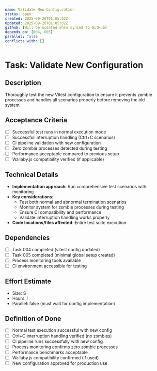 ```yaml
---
name: Validate New Configuration
status: open
created: 2025-09-20T01:05:02Z
updated: 2025-09-20T01:05:02Z
github: [Will be updated when synced to GitHub]
depends_on: [004, 005]
parallel: false
conflicts_with: []
---
```


# Task: Validate New Configuration

## Description

Thoroughly test the new Vitest configuration to ensure it prevents zombie
processes and handles all scenarios properly before removing the old system.

## Acceptance Criteria

- [ ] Successful test runs in normal execution mode
- [ ] Successful interruption handling (Ctrl+C scenarios)
- [ ] CI pipeline validation with new configuration
- [ ] Zero zombie processes detected during testing
- [ ] Performance acceptable compared to previous setup
- [ ] Wallaby.js compatibility verified (if applicable)

## Technical Details

- **Implementation approach**: Run comprehensive test scenarios with monitoring
- **Key considerations**:
  - Test both normal and abnormal termination scenarios
  - Monitor system for zombie processes during testing
  - Ensure CI compatibility and performance
  - Validate interruption handling works properly
- **Code locations/files affected**: Entire test suite execution

## Dependencies

- [ ] Task 004 completed (vitest config updated)
- [ ] Task 005 completed (minimal global setup created)
- [ ] Process monitoring tools available
- [ ] CI environment accessible for testing

## Effort Estimate

- Size: S
- Hours: 1
- Parallel: false (must wait for config implementation)

## Definition of Done

- [ ] Normal test execution successful with new config
- [ ] Ctrl+C interruption handling verified (no zombies)
- [ ] CI pipeline runs successfully with new config
- [ ] Process monitoring confirms zero zombie processes
- [ ] Performance benchmarks acceptable
- [ ] Wallaby.js compatibility confirmed (if used)
- [ ] New configuration approved for production use
